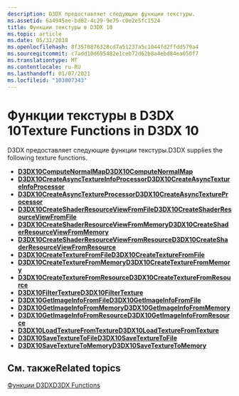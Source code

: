 ```yaml
---
description: D3DX предоставляет следующие функции текстуры.
ms.assetid: 6a4945ee-bd82-4c29-9e75-c0e2e5fc1524
title: Функции текстуры в D3DX 10
ms.topic: article
ms.date: 05/31/2018
ms.openlocfilehash: 8f3578876328cd7a51237a5c1044fd2ffdd579a4
ms.sourcegitcommit: c7add10d695482e1ceb72d62b8a4ebd84ea050f7
ms.translationtype: MT
ms.contentlocale: ru-RU
ms.lasthandoff: 01/07/2021
ms.locfileid: "103807343"
---
```

# <a name="texture-functions-in-d3dx-10"></a><span data-ttu-id="a34ac-103">Функции текстуры в D3DX 10</span><span class="sxs-lookup"><span data-stu-id="a34ac-103">Texture Functions in D3DX 10</span></span>

<span data-ttu-id="a34ac-104">D3DX предоставляет следующие функции текстуры.</span><span class="sxs-lookup"><span data-stu-id="a34ac-104">D3DX supplies the following texture functions.</span></span>

-   [<span data-ttu-id="a34ac-105">**D3DX10ComputeNormalMap**</span><span class="sxs-lookup"><span data-stu-id="a34ac-105">**D3DX10ComputeNormalMap**</span></span>](d3dx10computenormalmap.md)
-   [<span data-ttu-id="a34ac-106">**D3DX10CreateAsyncTextureInfoProcessor**</span><span class="sxs-lookup"><span data-stu-id="a34ac-106">**D3DX10CreateAsyncTextureInfoProcessor**</span></span>](d3dx10createasynctextureinfoprocessor.md)
-   [<span data-ttu-id="a34ac-107">**D3DX10CreateAsyncTextureProcessor**</span><span class="sxs-lookup"><span data-stu-id="a34ac-107">**D3DX10CreateAsyncTextureProcessor**</span></span>](d3dx10createasynctextureprocessor.md)
-   [<span data-ttu-id="a34ac-108">**D3DX10CreateShaderResourceViewFromFile**</span><span class="sxs-lookup"><span data-stu-id="a34ac-108">**D3DX10CreateShaderResourceViewFromFile**</span></span>](d3dx10createshaderresourceviewfromfile.md)
-   [<span data-ttu-id="a34ac-109">**D3DX10CreateShaderResourceViewFromMemory**</span><span class="sxs-lookup"><span data-stu-id="a34ac-109">**D3DX10CreateShaderResourceViewFromMemory**</span></span>](d3dx10createshaderresourceviewfrommemory.md)
-   [<span data-ttu-id="a34ac-110">**D3DX10CreateShaderResourceViewFromResource**</span><span class="sxs-lookup"><span data-stu-id="a34ac-110">**D3DX10CreateShaderResourceViewFromResource**</span></span>](d3dx10createshaderresourceviewfromresource.md)
-   [<span data-ttu-id="a34ac-111">**D3DX10CreateTextureFromFile**</span><span class="sxs-lookup"><span data-stu-id="a34ac-111">**D3DX10CreateTextureFromFile**</span></span>](d3dx10createtexturefromfile.md)
-   [<span data-ttu-id="a34ac-112">**D3DX10CreateTextureFromMemory**</span><span class="sxs-lookup"><span data-stu-id="a34ac-112">**D3DX10CreateTextureFromMemory**</span></span>](d3dx10createtexturefrommemory.md)
-   [<span data-ttu-id="a34ac-113">**D3DX10CreateTextureFromResource**</span><span class="sxs-lookup"><span data-stu-id="a34ac-113">**D3DX10CreateTextureFromResource**</span></span>](d3dx10createtexturefromresource.md)
-   [<span data-ttu-id="a34ac-114">**D3DX10FilterTexture**</span><span class="sxs-lookup"><span data-stu-id="a34ac-114">**D3DX10FilterTexture**</span></span>](d3dx10filtertexture.md)
-   [<span data-ttu-id="a34ac-115">**D3DX10GetImageInfoFromFile**</span><span class="sxs-lookup"><span data-stu-id="a34ac-115">**D3DX10GetImageInfoFromFile**</span></span>](d3dx10getimageinfofromfile.md)
-   [<span data-ttu-id="a34ac-116">**D3DX10GetImageInfoFromMemory**</span><span class="sxs-lookup"><span data-stu-id="a34ac-116">**D3DX10GetImageInfoFromMemory**</span></span>](d3dx10getimageinfofrommemory.md)
-   [<span data-ttu-id="a34ac-117">**D3DX10GetImageInfoFromResource**</span><span class="sxs-lookup"><span data-stu-id="a34ac-117">**D3DX10GetImageInfoFromResource**</span></span>](d3dx10getimageinfofromresource.md)
-   [<span data-ttu-id="a34ac-118">**D3DX10LoadTextureFromTexture**</span><span class="sxs-lookup"><span data-stu-id="a34ac-118">**D3DX10LoadTextureFromTexture**</span></span>](d3dx10loadtexturefromtexture.md)
-   [<span data-ttu-id="a34ac-119">**D3DX10SaveTextureToFile**</span><span class="sxs-lookup"><span data-stu-id="a34ac-119">**D3DX10SaveTextureToFile**</span></span>](d3dx10savetexturetofile.md)
-   [<span data-ttu-id="a34ac-120">**D3DX10SaveTextureToMemory**</span><span class="sxs-lookup"><span data-stu-id="a34ac-120">**D3DX10SaveTextureToMemory**</span></span>](d3dx10savetexturetomemory.md)

## <a name="related-topics"></a><span data-ttu-id="a34ac-121">См. также</span><span class="sxs-lookup"><span data-stu-id="a34ac-121">Related topics</span></span>

<dl> <dt>

[<span data-ttu-id="a34ac-122">Функции D3DX</span><span class="sxs-lookup"><span data-stu-id="a34ac-122">D3DX Functions</span></span>](d3d10-graphics-reference-d3dx10-functions.md)
</dt> </dl>

 

 



